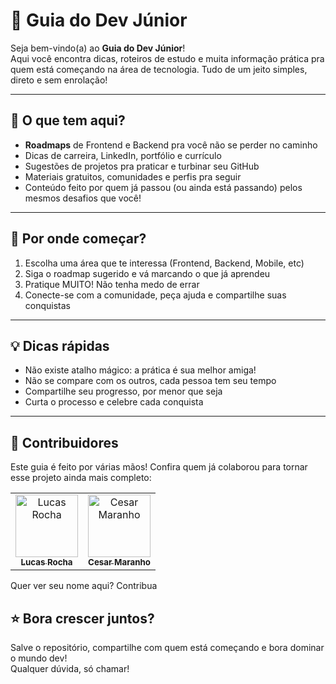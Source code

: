 # 🚀 Guia do Dev Júnior

Seja bem-vindo(a) ao **Guia do Dev Júnior**!  
Aqui você encontra dicas, roteiros de estudo e muita informação prática pra quem está começando na área de tecnologia. Tudo de um jeito simples, direto e sem enrolação!

---

## 👾 O que tem aqui?

- **Roadmaps** de Frontend e Backend pra você não se perder no caminho
- Dicas de carreira, LinkedIn, portfólio e currículo
- Sugestões de projetos pra praticar e turbinar seu GitHub
- Materiais gratuitos, comunidades e perfis pra seguir
- Conteúdo feito por quem já passou (ou ainda está passando) pelos mesmos desafios que você!

---

## 🧭 Por onde começar?

1. Escolha uma área que te interessa (Frontend, Backend, Mobile, etc)
2. Siga o roadmap sugerido e vá marcando o que já aprendeu
3. Pratique MUITO! Não tenha medo de errar
4. Conecte-se com a comunidade, peça ajuda e compartilhe suas conquistas

---

## 💡 Dicas rápidas

- Não existe atalho mágico: a prática é sua melhor amiga!
- Não se compare com os outros, cada pessoa tem seu tempo
- Compartilhe seu progresso, por menor que seja
- Curta o processo e celebre cada conquista

---

## 👥 Contribuidores

Este guia é feito por várias mãos! Confira quem já colaborou para tornar esse projeto ainda mais completo:

<table>
  <tr>
    <td align="center">
      <a href="https://github.com/lucasrocha11">
        <img src="https://avatars.githubusercontent.com/u/40041198?v=4" width="100px;" alt="Lucas Rocha"/><br />
        <sub><b>Lucas Rocha</b></sub>
      </a>
    </td>
    <td align="center">
      <a href="https://github.com/cmaranho">
        <img src="https://avatars.githubusercontent.com/u/34925458?v=4" width="100px;" alt="Cesar Maranho"/><br />
        <sub><b>Cesar Maranho</b></sub>
      </a>
    </td>
  </tr>
</table>

Quer ver seu nome aqui? Contribua

## ⭐ Bora crescer juntos?

Salve o repositório, compartilhe com quem está começando e bora dominar o mundo dev!  
Qualquer dúvida, só chamar!
